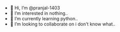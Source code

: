 - 👋 Hi, I’m @pranjal-1403
- 👀 I’m interested in nothing..
- 🌱 I’m currently learning python..
- 💞️ I’m looking to collaborate on i don't know what..

<!---
pranjal-1403/pranjal-1403 is a ✨ special ✨ repository because its `README.md` (this file) appears on your GitHub profile.
You can click the Preview link to take a look at your changes.
--->
